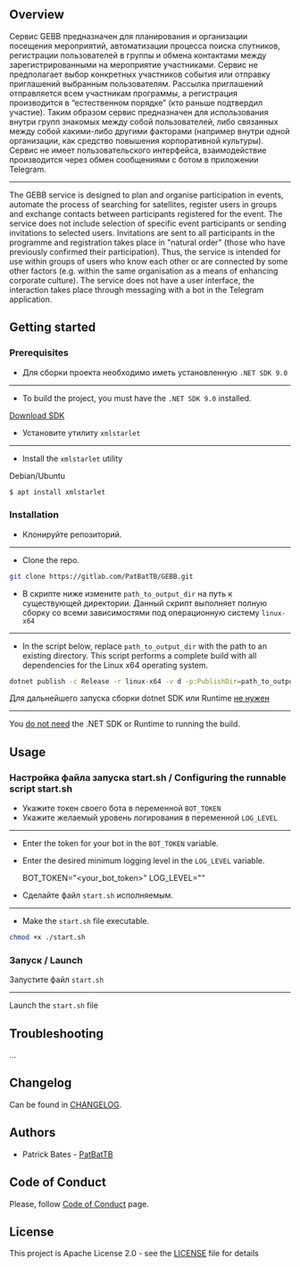 ## Overview
Сервис GEBB предназначен для планирования и организации посещения мероприятий, автоматизации процесса поиска спутников, 
регистрации пользователей в группы и обмена контактами между зарегистрированными на мероприятие участниками.
Сервис не предполагает выбор конкретных участников события или отправку приглашений выбранным пользователям. 
Рассылка приглашений отправляется всем участникам программы, а регистрация производится в “естественном порядке” 
(кто раньше подтвердил участие). 
Таким образом сервис предназначен для использования внутри групп знакомых между собой пользователей, 
либо связанных между собой какими-либо другими факторами 
(например внутри одной организации, как средство повышения корпоративной культуры).
Сервис не имеет пользовательского интерфейса, 
взаимодействие производится через обмен сообщениями с ботом в приложении Telegram.
___
The GEBB service is designed to plan and organise participation in events, 
automate the process of searching for satellites, 
register users in groups and exchange contacts between participants registered for the event. 
The service does not include selection of specific event participants or sending invitations to selected users. 
Invitations are sent to all participants in the programme and registration takes place in "natural order" 
(those who have previously confirmed their participation). 
Thus, the service is intended for use within groups of users who know each other or are connected by some other factors 
(e.g. within the same organisation as a means of enhancing corporate culture). 
The service does not have a user interface, 
the interaction takes place through messaging with a bot in the Telegram application.

## Getting started

### Prerequisites

- Для сборки проекта необходимо иметь установленную `.NET SDK 9.0`
___
- To build the project, you must have the `.NET SDK 9.0` installed.

[Download SDK](https://dotnet.microsoft.com/en-us/download/dotnet/9.0)

- Установите утилиту `xmlstarlet`
___
- Install the `xmlstarlet` utility

Debian/Ubuntu
```bash
$ apt install xmlstarlet
```

### Installation

- Клонируйте репозиторий. 
___
- Clone the repo.

```bash
git clone https://gitlab.com/PatBatTB/GEBB.git
```

- В скрипте ниже измените `path_to_output_dir` на путь к существующей директории.
Данный скрипт выполняет полную сборку со всеми зависимостями под операционную систему `linux-x64`
___
- In the script below, replace `path_to_output_dir` with the path to an existing directory.
This script performs a complete build with all dependencies for the Linux x64 operating system.

```bash
dotnet publish -c Release -r linux-x64 -v d -p:PublishDir=path_to_output_dir,PublishSingleFile=true
```

Для дальнейшего запуска сборки dotnet SDK или Runtime <u>не нужен</u>
___
You <u>do not need</u> the .NET SDK or Runtime to running the build.

## Usage

### Настройка файла запуска start.sh / Configuring the runnable script start.sh

- Укажите токен своего бота в переменной `BOT_TOKEN`
- Укажите желаемый уровень логирования в переменной `LOG_LEVEL`
___
- Enter the token for your bot in the `BOT_TOKEN` variable.
- Enter the desired minimum logging level in the `LOG_LEVEL` variable.


    BOT_TOKEN="<your_bot_token>"
    LOG_LEVEL="<logging level>"

- Сделайте файл `start.sh` исполняемым.
___
- Make the `start.sh` file executable.

```bash
chmod +x ./start.sh
```
### Запуск / Launch

Запустите файл `start.sh`
___
Launch the `start.sh` file

## Troubleshooting
...

## Changelog
Can be found in [CHANGELOG](CHANGELOG.md).

## Authors
* Patrick Bates - [PatBatTB](https://github.com/PatBatTB)

## Code of Conduct
Please, follow [Code of Conduct](CODE_OF_CONDUCT.md) page.

## License
This project is Apache License 2.0 - see the [LICENSE](LICENSE) file for details

